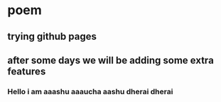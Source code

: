 # poem
## trying github pages
## after some days we will be adding some extra features
### Hello i am aaashu aaaucha aashu dherai dherai
